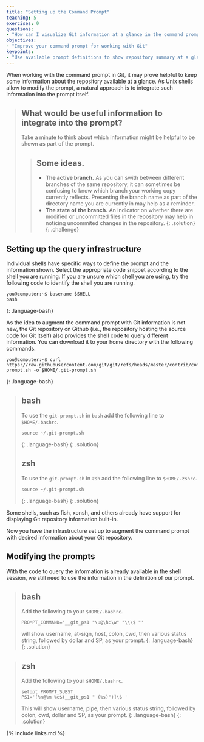```yaml
---
title: "Setting up the Command Prompt"
teaching: 5
exercises: 0
questions:
- "How can I visualize Git information at a glance in the command prompt?"
objectives:
- "Improve your command prompt for working with Git"
keypoints:
- "Use available prompt definitions to show repository summary at a glance."
---
```


When working with the command prompt in Git, it may prove helpful to keep
some information about the repository available at a glance. As Unix shells
allow to modify the prompt, a natural approach is to integrate such information
into the prompt itself.

> ## What would be useful information to integrate into the prompt?
>
> Take a minute to think about which information might be helpful to be shown as part of the prompt.
>
>> ## Some ideas.
>>
>> - **The active branch.** As you can swith between different branches of the same repository, it
>>   can sometimes be confusing to know which branch your working copy currently reflects. Presenting
>>   the branch name as part of the directory name you are currently in may help as a reminder.
>> - **The state of the branch.** An indicator on whether there are modified or uncommitted files in
>>   the repository may help in noticing uncommited changes in the repository.
> {: .solution}
{: .challenge}

## Setting up the query infrastructure

Individual shells have specific ways to define the prompt and the information shown. Select the
appropriate code snippet according to the shell you are running. If you are unsure which shell
you are using, try the following code to identify the shell you are running.

~~~
you@computer:~$ basename $SHELL
bash
~~~
{: .language-bash}

As the idea to augment the command prompt with Git information is not new, the Git repository on
Github (i.e., the repository hosting the source code for Git itself) also provides the shell code
to query different information. You can download it to your home directory with the following commands.

~~~
you@computer:~$ curl https://raw.githubusercontent.com/git/git/refs/heads/master/contrib/completion/git-prompt.sh -o $HOME/.git-prompt.sh
~~~
{: .language-bash}

> ## bash
>
> To use the `git-prompt.sh` in `bash` add the following line to `$HOME/.bashrc`.
> ~~~
> source ~/.git-prompt.sh
> ~~~
> {: .language-bash}
{: .solution}
> ## zsh
> To use the `git-prompt.sh` in `zsh` add the following line to `$HOME/.zshrc`.
> ~~~
> source ~/.git-prompt.sh
> ~~~
> {: .language-bash}
{: .solution}

Some shells, such as fish, xonsh, and others already have support for displaying Git repository information built-in.

Now you have the infrastructure set up to augment the command prompt with desired information about your Git repository.

## Modifying the prompts

With the code to query the information is already available in the shell session,  we still need to use the information in the definition of our prompt.

> ## bash
> Add the following to your `$HOME/.bashrc`.
> ~~~
> PROMPT_COMMAND='__git_ps1 "\u@\h:\w" "\\\$ "'
> ~~~
> will show username, at-sign, host, colon, cwd, then
> various status string, followed by dollar and SP, as
>   your prompt.
> {: .language-bash}
{: .solution}

> ## zsh
> Add the following to your `$HOME/.bashrc`.
> ~~~
> setopt PROMPT_SUBST
> PS1='[%n@%m %c$(__git_ps1 " (%s)")]\$ '
> ~~~
> This will show username, pipe, then various status string, followed by colon, cwd, dollar and SP, as your prompt.
> {: .language-bash}
{: .solution}


{% include links.md %}
